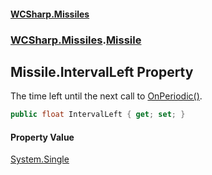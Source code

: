 #### [WCSharp.Missiles](README.md 'README')
### [WCSharp.Missiles](WCSharp.Missiles.md 'WCSharp.Missiles').[Missile](WCSharp.Missiles.Missile.md 'WCSharp.Missiles.Missile')

## Missile.IntervalLeft Property

The time left until the next call to [OnPeriodic()](WCSharp.Missiles.Missile.OnPeriodic().md 'WCSharp.Missiles.Missile.OnPeriodic()').

```csharp
public float IntervalLeft { get; set; }
```

#### Property Value
[System.Single](https://docs.microsoft.com/en-us/dotnet/api/System.Single 'System.Single')
